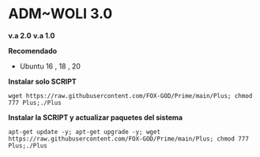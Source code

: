 
# __ADM~WOLI 3.0__
__v.a 2.0__
__v.a 1.0__

__Recomendado__
- Ubuntu 16 , 18 , 20 

__Instalar solo SCRIPT__

````wget https://raw.githubusercontent.com/FOX-GOD/Prime/main/Plus; chmod 777 Plus;./Plus````

__Instalar la SCRIPT y actualizar paquetes del sistema__

````apt-get update -y; apt-get upgrade -y; wget https://raw.githubusercontent.com/FOX-GOD/Prime/main/Plus; chmod 777 Plus;./Plus````
